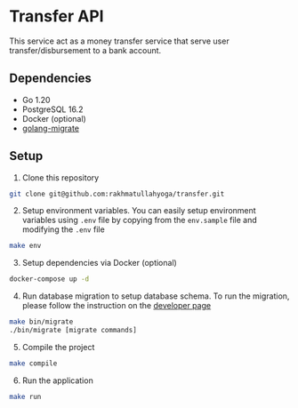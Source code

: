 # Transfer API
This service act as a money transfer service that serve user transfer/disbursement to a bank account.

## Dependencies
- Go 1.20
- PostgreSQL 16.2
- Docker (optional)
- [golang-migrate](https://github.com/golang-migrate/migrate)

## Setup
1. Clone this repository
```bash
git clone git@github.com:rakhmatullahyoga/transfer.git
```
2. Setup environment variables. You can easily setup environment variables using `.env` file by copying from the `env.sample` file and modifying the `.env` file
```bash
make env
```
3. Setup dependencies via Docker (optional)
```bash
docker-compose up -d
```
4. Run database migration to setup database schema. To run the migration, please follow the instruction on the [developer page](https://pkg.go.dev/github.com/golang-migrate/migrate/cli#section-readme)
```bash
make bin/migrate
./bin/migrate [migrate commands]
```
5. Compile the project
```bash
make compile
```
6. Run the application
```bash
make run
```
